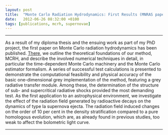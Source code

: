 ```yaml
---
layout: post
title:  "Monte Carlo Radiation Hydrodynamics: First Results (MNRAS paper)"
date:   2012-06-26 08:32:00 +0100
tags: [publications, mcrh, supernovae]
---
```


- - -

As a result of my diploma thesis and the ensuing work as part of my PhD
project, the first paper on Monte Carlo radiation hydrodynamics has been
published. [There][noebauer2012ads], we outline the theoretical foundations of
our method, MCRH, and describe the involved numerical techniques in detail, in
particular the time-dependent Monte Carlo machinery and the Monte Carlo
estimator formalism. A series of successful test calculations is presented to
demonstrate the computational feasibility and physical accuracy of the basic
one-dimensional grey implementation of the method, featuring a grey radiative
transfer module. Among these, the determination of the structure of sub- and
supercritical radiative shocks provided the most demanding test. As the first
application to an astrophysical environment, we investigate the effect of the
radiation field generated by radioactive decays on the dynamics of type Ia
supernova ejecta. The radiation field induced changes on the order of 10 per
cent in the density stratification compared to a pure homologous evolution,
which are, as already found in previous studies, too weak to affect the
bolometric light curve.

- - -

[noebauer2012ads]: http://adsabs.harvard.edu/abs/2012MNRAS.425.1430N
